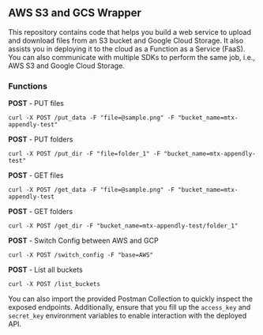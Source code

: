 ## AWS S3 and GCS Wrapper
This repository contains code that helps you build a web service to upload and download files from an S3 bucket and Google Cloud Storage. It also assists you in deploying it to the cloud as a Function as a Service (FaaS). You can also communicate with multiple SDKs to perform the same job, i.e., AWS S3 and Google Cloud Storage.

### Functions

**POST** - PUT files
```
curl -X POST /put_data -F "file=@sample.png" -F "bucket_name=mtx-appendly-test"
```
**POST** - PUT folders
```
curl -X POST /put_dir -F "file=folder_1" -F "bucket_name=mtx-appendly-test"
```
**POST** - GET files
```
curl -X POST /get_data -F "file=@sample.png" -F "bucket_name=mtx-appendly-test
```
**POST** - GET folders
```
curl -X POST /get_dir -F "bucket_name=mtx-appendly-test/folder_1"
```
**POST** - Switch Config between AWS and GCP
```
curl -X POST /switch_config -F "base=AWS"
```
**POST** - List all buckets
```
curl -X POST /list_buckets
```

You can also import the provided Postman Collection to quickly inspect the exposed endpoints. Additionally, ensure that you fill up the `access_key` and `secret_key` environment variables to enable interaction with the deployed API.
